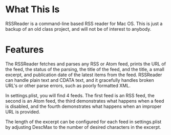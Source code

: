 What This Is
============

RSSReader is a command-line based RSS reader for Mac OS. This is just a backup of an old class project, and will not be of interest to anybody.

Features
========

The RSSReader fetches and parses any RSS or Atom feed, prints the URL of the feed, the status of the parsing, the title of the feed, and the title, a small excerpt, and publication date of the latest items from the feed. RSSReader can handle plain text and CDATA text, and it gracefully handles broken URL's or other parse errors, such as poorly formatted XML.

In settings.plist, you will find 4 feeds. The first feed is an RSS feed, the second is an Atom feed, the third demonstrates what happens when a feed is disabled, and the fourth demonstrates what happens when an improper URL is provided.

The length of the excerpt can be configured for each feed in settings.plist by adjusting DescMax to the number of desired characters in the excerpt.